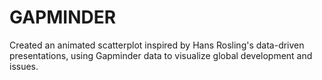 # GAPMINDER
Created an animated scatterplot inspired by Hans Rosling's data-driven presentations, using Gapminder data to visualize global development and issues.
